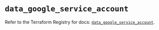# `data_google_service_account`

Refer to the Terraform Registry for docs: [`data_google_service_account`](https://registry.terraform.io/providers/hashicorp/google/6.31.0/docs/data-sources/service_account).

